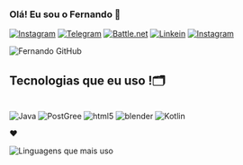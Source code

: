 ### Olá! Eu sou o Fernando 👋

[![Instagram](https://img.shields.io/badge/Instagram-E4405F?style=for-the-badge&logo=instagram&logoColor=white)](https://www.instagram.com/nando.css/)
[![Telegram](https://img.shields.io/badge/Telegram-2CA5E0?style=for-the-badge&logo=telegram&logoColor=white)](https://t.me/Nandohenrm)
[![Battle.net](https://img.shields.io/badge/Battle.net-000?style=for-the-badge&logo=battle.net&logoColor=148EFF)](Aetas#21268)
[![Linkein](https://img.shields.io/badge/LinkedIn-0077B5?style=for-the-badge&logo=linkedin&logoColor=white)](https://www.linkedin.com/in/fernando-henrique-santos-moreira-silva-609463b8/)
[![Instagram](https://img.shields.io/badge/Instagram-E4405F?style=for-the-badge&logo=instagram&logoColor=white)](https://www.instagram.com/aetas.3d/)

![Fernando GitHub ](https://github-readme-stats.vercel.app/api?username=Alcadieno&show_icons=true&theme=chartreuse-dark)

## Tecnologias que eu uso !🗂️

<div style="display: inline_block"><br/>
   <img align center alt="Java" src="https://img.shields.io/badge/Java-ED8B00?style=for-the-badge&logo=openjdk&logoColor=white"/>
  <img align center alt="PostGree" src="https://img.shields.io/badge/PostgreSQL-316192?style=for-the-badge&logo=postgresql&logoColor=white"/>  
    <img align center alt="html5" src="https://img.shields.io/badge/HTML5-E34F26?style=for-the-badge&logo=html5&logoColor=white"/>
      <img align center alt="blender" src="https://img.shields.io/badge/blender-%23F5792A.svg?style=for-the-badge&logo=blender&logoColor=white"/>
       <img align center alt="Kotlin" src="https://img.shields.io/badge/Kotlin-0095D5?&style=for-the-badge&logo=kotlin&logoColor=white"/>
  <p>❤️</p>
  
  </div>
  
  ![Linguagens que mais uso](https://github-readme-stats.vercel.app/api/top-langs/?username=Alcadieno&theme=chartreuse-dark)

